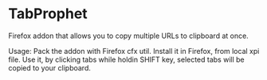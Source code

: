 # TabProphet
Firefox addon that allows you to copy multiple URLs to clipboard at once.

Usage:
  Pack the addon with Firefox cfx util.
  Install it in Firefox, from local xpi file.
  Use it, by clicking tabs while holdin SHIFT key, selected tabs will be copied to your clipboard.

